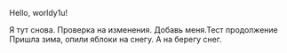 Hello, worldy1u!

Я тут снова.
Проверка на изменения. Добавь меня.Тест продолжение
Пришла зима, опили яблоки на снегу. А на берегу снег.